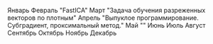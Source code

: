 Январь
Февраль "FastICA"
Март "Задача обучения разреженных векторов по плотным"
Апрель "Выпуклое программирование. Субградиент, проксимальный метод."
Май ""
Июнь
Июль
Август
Сентябрь
Октябрь
Ноябрь
Декабрь